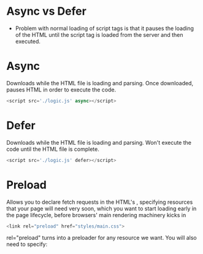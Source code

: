 # Async vs Defer

- Problem with normal loading of script tags is that it pauses the loading of the HTML until the script tag is loaded from the server and then executed.

# Async

Downloads while the HTML file is loading and parsing. Once downloaded, pauses HTML in order to execute the code.

```javascript
<script src='./logic.js' async></script>
```

# Defer

Downloads while the HTML file is loading and parsing. Won't execute the code until the HTML file is complete.

```javascript
<script src='./logic.js' defer></script>
```

# Preload

Allows you to declare fetch requests in the HTML's <head>, specifying resources that your page will need very soon, which you want to start loading early in the page lifecycle, before browsers' main rendering machinery kicks in

```javascript
<link rel="preload" href="styles/main.css">
```

rel="preload" turns <link> into a preloader for any resource we want. You will also need to specify:
